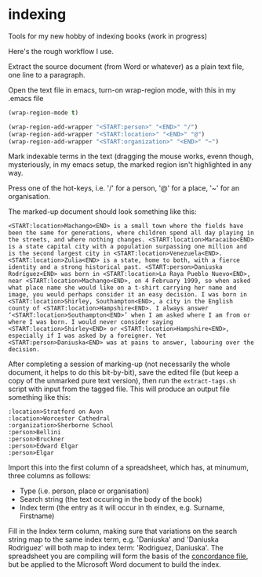 # indexing
Tools for my new hobby of indexing books (work in progress)

Here's the rough workflow I use.

Extract the source document (from Word or whatever) as a plain text file, one line to a paragraph.

Open the text file in emacs, turn-on wrap-region mode, with this in my .emacs file

```lisp
(wrap-region-mode t)

(wrap-region-add-wrapper "<START:person>" "<END>" "/")
(wrap-region-add-wrapper "<START:location>" "<END>" "@")
(wrap-region-add-wrapper "<START:organization>" "<END>" "~")
```

 Mark indexable terms in the text (dragging the mouse works, evenn though, mysteriously, in my emacs setup, the marked region isn't highlighted in any way.
 
 Press one of the hot-keys, i.e. '/' for a person, '@' for a place, '~' for an organisation.
 
 The marked-up document should look something like this:
 
 ```text
 <START:location>Machango<END> is a small town where the fields have been the same for generations, where children spend all day playing in the streets, and where nothing changes. <START:location>Maracaibo<END> is a state capital city with a population surpassing one million and is the second largest city in <START:location>Venezuela<END>. <START:location>Zulia<END> is a state, home to both, with a fierce identity and a strong historical past. <START:person>Daniuska Rodríguez<END> was born in <START:location>La Raya Pueblo Nuevo<END>, near <START:location>Machango<END>, on 4 February 1999, so when asked what place name she would like on a t-shirt carrying her name and image, you would perhaps consider it an easy decision. I was born in <START:location>Shirley, Southampton<END>, a city in the English county of <START:location>Hampshire<END>. I always answer ‘<START:location>Southampton<END>’ when I am asked where I am from or where I was born. I would never consider saying <START:location>Shirley<END> or <START:location>Hampshire<END>, especially if I was asked by a foreigner. Yet <START:person>Daniuska<END> was at pains to answer, labouring over the decision.
 ```
 
 After completing a session of marking-up (not necessarily the whole document, it helps to do this bit-by-bit), save the edited file (but keep a copy of the unmarked pure text version), then run the `extract-tags.sh` script with input from the tagged file. This will produce an output file something like this:
 
 ```text
 :location>Stratford on Avon
:location>Worcester Cathedral
:organization>Sherborne School
:person>Bellini
:person>Bruckner
:person>Edward Elgar
:person>Elgar
```
Import this into the first column of a spreadsheet, which has, at minumum, three columns as follows:
* Type	(i.e. person, place or organisation)
* Search string	(the text occuring in the body of the book)
* Index term (the entry as it will occur in th eindex, e.g. Surname, Firstname)

Fill in the Index term column, making sure that variations on the search string map to the same index term, e.g. 'Daniuska' and 'Daniuska Rodriguez' will both map to index term: 'Rodriguez, Daniuska'. The spreadsheet you are compiling will form the basis of the [concordance file](https://www.webucator.com/how-to/how-create-concordance-file-use-automark-microsoft-word.cfm), but be applied to the Microsoft Word document to build the index.

